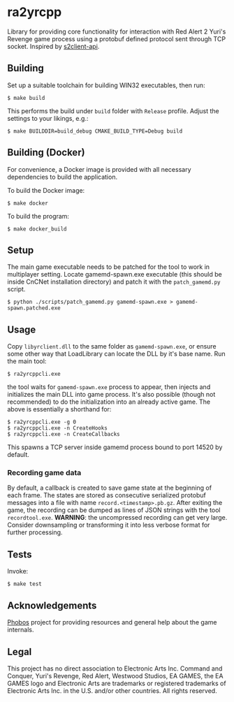 # ra2yrcpp

Library for providing core functionality for interaction with Red Alert 2 Yuri's Revenge game process using a protobuf defined protocol sent through TCP socket. Inspired by [s2client-api](https://github.com/Blizzard/s2client-api).

## Building 

Set up a suitable toolchain for building WIN32 executables, then run:

```
$ make build
```

This performs the build under `build` folder with `Release` profile. Adjust the settings to your likings, e.g.:

```
$ make BUILDDIR=build_debug CMAKE_BUILD_TYPE=Debug build
```

## Building (Docker)

For convenience, a Docker image is provided with all necessary dependencies to build the application.

To build the Docker image:
```
$ make docker
```

To build the program:
```
$ make docker_build
```

## Setup

The main game executable needs to be patched for the tool to work in multiplayer setting. Locate gamemd-spawn.exe executable (this should be inside CnCNet installation directory) and patch it with the `patch_gamemd.py` script.

```
$ python ./scripts/patch_gamemd.py gamemd-spawn.exe > gamemd-spawn.patched.exe
```

## Usage

Copy `libyrclient.dll` to the same folder as `gamemd-spawn.exe`, or ensure some other way that LoadLibrary can locate the DLL by it's base name. Run the main tool:

```
$ ra2yrcppcli.exe
```

the tool waits for `gamemd-spawn.exe` process to appear, then injects and initializes the main DLL into game process. It's also possible (though not recommended) to do the initialization into an already active game. The above is essentially a shorthand for:

```
$ ra2yrcppcli.exe -g 0
$ ra2yrcppcli.exe -n CreateHooks
$ ra2yrcppcli.exe -n CreateCallbacks
```

This spawns a TCP server inside gamemd process bound to port 14520 by default.

### Recording game data

By default, a callback is created to save game state at the beginning of each frame. The states are stored as consecutive serialized protobuf messages into a file with name `record.<timestamp>.pb.gz`. After exiting the game, the recording can be dumped as lines of JSON strings with the tool `recordtool.exe`. **WARNING**: the uncompressed recording can get very large. Consider downsampling or transforming it into less verbose format for further processing.

## Tests

Invoke:

```
$ make test
```

## Acknowledgements

[Phobos](https://github.com/Phobos-developers/Phobos) project for providing resources and general help about the game internals.

## Legal

This project has no direct association to Electronic Arts Inc. Command and Conquer, Yuri's Revenge, Red Alert, Westwood Studios, EA GAMES, the EA GAMES logo and Electronic Arts are trademarks or registered trademarks of Electronic Arts Inc. in the U.S. and/or other countries. All rights reserved.
